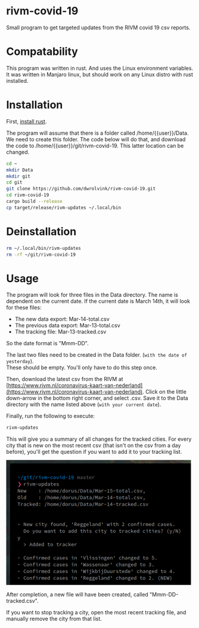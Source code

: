 # rivm-covid-19
Small program to get targeted updates from the RIVM covid 19 csv reports.

# Compatability
This program was written in rust. And uses the Linux environment variables.
It was written in Manjaro linux, but should work on any Linux distro with rust
installed.

# Installation
First, [install rust](https://www.rust-lang.org/tools/install).

The program will assume that there is a folder called /home/{{user}}/Data.
We need to create this folder. The code below will do that, and download the
code to /home/{{user}}/git/rivm-covid-19. This latter location can be changed.

```bash
cd ~
mkdir Data
mkdir git
cd git
git clone https://github.com/dwrolvink/rivm-covid-19.git
cd rivm-covid-19
cargo build --release
cp target/release/rivm-updates ~/.local/bin 
```

# Deinstallation
```bash
rm ~/.local/bin/rivm-updates
rm -rf ~/git/rivm-covid-19
```

# Usage
The program will look for three files in the Data directory. The name is dependent on the current date. If the current date is March 14th, it will look for these files:
- The new data export: Mar-14-total.csv
- The previous data export: Mar-13-total.csv
- The tracking file: Mar-13-tracked.csv

So the date format is "Mmm-DD".

The last two files need to be created in the Data folder. (`with the date of yesterday`).   
These should be empty. You'll only have to do this step once.

Then, download the latest csv from the RIVM at [https://www.rivm.nl/coronavirus-kaart-van-nederland](https://www.rivm.nl/coronavirus-kaart-van-nederland). Click on the little down-arrow in the bottom right corner, and select .csv. Save it to the Data directory with the name listed above (`with your current date`).

Finally, run the following to execute:
```bash
rivm-updates
```

This will give you a summary of all changes for the tracked cities.  For every city that is new 
on the most recent csv (that isn't on the csv from a day before), you'll get the question if you want
to add it to your tracking list.

![alt text](docs/rivm.png)

After completion, a new file will have been created, called "Mmm-DD-tracked.csv".

If you want to stop tracking a city, open the most recent tracking file, and manually remove the city
from that list.

